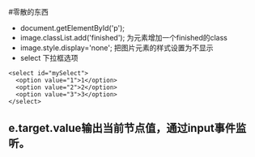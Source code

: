 #零散的东西
- document.getElementById('p');
- image.classList.add('finished'); 为元素增加一个finished的class
- image.style.display='none'; 把图片元素的样式设置为不显示
- select 下拉框选项
```
<select id="mySelect">
  <option value="1">1</option>
  <option value="2">2</option>
  <option value="3">3</option>
</select>
```
e.target.value输出当前节点值，通过input事件监听。
- 